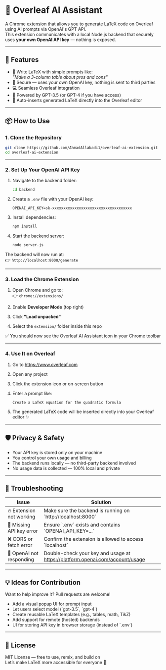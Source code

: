 # 🧠 Overleaf AI Assistant

A Chrome extension that allows you to generate LaTeX code on Overleaf using AI prompts via OpenAI's GPT API.  
This extension communicates with a local Node.js backend that securely uses **your own OpenAI API key** — nothing is exposed.

---

## 🚀 Features

- 📝 Write LaTeX with simple prompts like:  
  _"Make a 3-column table about pros and cons"_
- 🔐 Secure — uses your own OpenAI key, nothing is sent to third parties
- 💻 Seamless Overleaf integration
- 🧠 Powered by GPT-3.5 (or GPT-4 if you have access)
- 💬 Auto-inserts generated LaTeX directly into the Overleaf editor

---

## 📦 How to Use

### 1. Clone the Repository

```bash
git clone https://github.com/AhmadAllabadi1/overleaf-ai-extension.git
cd overleaf-ai-extension
```

---

### 2. Set Up Your OpenAI API Key

1. Navigate to the backend folder:
   ```bash
   cd backend
   ```

2. Create a `.env` file with your OpenAI key:
   ```env
   OPENAI_API_KEY=sk-xxxxxxxxxxxxxxxxxxxxxxxxxxxxxxxxxxxx
   ```

3. Install dependencies:
   ```bash
   npm install
   ```

4. Start the backend server:
   ```bash
   node server.js
   ```

The backend will now run at:  
👉 `http://localhost:8000/generate`

---

### 3. Load the Chrome Extension

1. Open Chrome and go to:  
   👉 `chrome://extensions/`

2. Enable **Developer Mode** (top right)

3. Click **"Load unpacked"**

4. Select the `extension/` folder inside this repo

✅ You should now see the Overleaf AI Assistant icon in your Chrome toolbar

---

### 4. Use It on Overleaf

1. Go to https://www.overleaf.com  
2. Open any project  
3. Click the extension icon or on-screen button  
4. Enter a prompt like:

   ```
   Create a LaTeX equation for the quadratic formula
   ```

5. The generated LaTeX code will be inserted directly into your Overleaf editor ✨

---

## 🛡️ Privacy & Safety

- Your API key is stored only on your machine
- You control your own usage and billing
- The backend runs locally — no third-party backend involved
- No usage data is collected — 100% local and private

---

## 🧪 Troubleshooting

| Issue                        | Solution                                                                 |
|-----------------------------|---------------------------------------------------------------------------|
| 🔥 Extension not working     | Make sure the backend is running on \`http://localhost:8000\`              |
| 🚫 Missing API key error     | Ensure \`.env\` exists and contains \`OPENAI_API_KEY=...\`                    |
| ❌ CORS or fetch error       | Confirm the extension is allowed to access \`localhost\`                   |
| 🤖 OpenAI not responding     | Double-check your key and usage at https://platform.openai.com/account/usage |

---

## 💡 Ideas for Contribution

Want to help improve it? Pull requests are welcome!

- Add a visual popup UI for prompt input
- Let users select model (\`gpt-3.5\`, \`gpt-4\`)
- Create reusable LaTeX templates (e.g., tables, math, TikZ)
- Add support for remote (hosted) backends
- UI for storing API key in browser storage (instead of \`.env\`)

---

## 📜 License

MIT License — free to use, remix, and build on  
Let’s make LaTeX more accessible for everyone 💙


